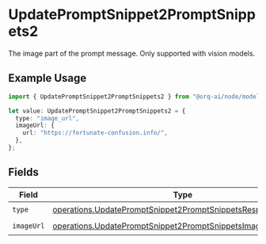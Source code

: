 # UpdatePromptSnippet2PromptSnippets2

The image part of the prompt message. Only supported with vision models.

## Example Usage

```typescript
import { UpdatePromptSnippet2PromptSnippets2 } from "@orq-ai/node/models/operations";

let value: UpdatePromptSnippet2PromptSnippets2 = {
  type: "image_url",
  imageUrl: {
    url: "https://fortunate-confusion.info/",
  },
};
```

## Fields

| Field                                                                                                                                        | Type                                                                                                                                         | Required                                                                                                                                     | Description                                                                                                                                  |
| -------------------------------------------------------------------------------------------------------------------------------------------- | -------------------------------------------------------------------------------------------------------------------------------------------- | -------------------------------------------------------------------------------------------------------------------------------------------- | -------------------------------------------------------------------------------------------------------------------------------------------- |
| `type`                                                                                                                                       | [operations.UpdatePromptSnippet2PromptSnippetsResponse200Type](../../models/operations/updatepromptsnippet2promptsnippetsresponse200type.md) | :heavy_check_mark:                                                                                                                           | N/A                                                                                                                                          |
| `imageUrl`                                                                                                                                   | [operations.UpdatePromptSnippet2PromptSnippetsImageUrl](../../models/operations/updatepromptsnippet2promptsnippetsimageurl.md)               | :heavy_check_mark:                                                                                                                           | N/A                                                                                                                                          |